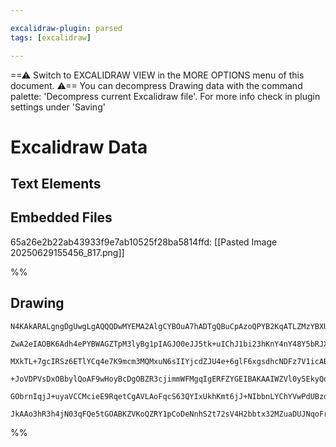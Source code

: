 ```yaml
---

excalidraw-plugin: parsed
tags: [excalidraw]

---
```

==⚠  Switch to EXCALIDRAW VIEW in the MORE OPTIONS menu of this document. ⚠== You can decompress Drawing data with the command palette: 'Decompress current Excalidraw file'. For more info check in plugin settings under 'Saving'


# Excalidraw Data

## Text Elements
## Embedded Files
65a26e2b22ab43933f9e7ab10525f28ba5814ffd: [[Pasted Image 20250629155456_817.png]]

%%
## Drawing
```compressed-json
N4KAkARALgngDgUwgLgAQQQDwMYEMA2AlgCYBOuA7hADTgQBuCpAzoQPYB2KqATLZMzYBXUtiRoIACyhQ4zZAHoFAc0JRJQgEYA6bGwC2CgF7N6hbEcK4OCtptbErHALRY8RMpWdx8Q1TdIEfARcZgRmBShcZQUebQBGOIAWGjoghH0EDihmbgBtcDBQMBKIEm4IAC0AfQBBAFEEABEAVQBNIXikhCNcAHF6AGEACUqoelSSyFhECsJ9aKR+Usxu

ZwA2eIAOBK6Adh4ePYBWAGZTpM3lyBg1pIAGJO0eJJ5tk+uIChJ1bi23hKnY4nY48Y5bRJXQqQSQIQjKaTcYFbT7WZTBbj3T7MKCkNgAawQgzY+DYpAquOszDguEC2UmpU0uGw+OUeKEHGIxNJ5IklI41NpWSgDMgADNCPh8ABlWAYiSCDyiiA4vGEgDqP0k3D40JVuIJCFlMHl6EV5U+7IRHHCuTQ8U+bBp2DUt3t9yxerZwjgAEliHbUHkALqf

MXkTL+7gcIRSz6ETlYCq4e7K9mcm3MQMxuN6sIIYjcdZJU4e+6glF6xgsdhcNDFz7V1icABynDERb2AE5u1su13dVMyswmukoAXuGKCGFPpphJz6sFMtls7H8J8hHBiLhx4X7SdEvd4usu0kkqDPkQOPjo2vL2wWRO0FP8DO81EoEJAxBEJyE8plQlYIowkdZjlwHh1gQHhNEOXBNBLLtzjFLsED2eD4nLMExR4LYmXBLoxTFQtsXccQg2hMAHUo

+JoVDPVsDxOBbylQoAF9wHoyBcDgOBZR3cjimmWFMgqIgERFZYGEIBAKAAIWZVl0y5EkyQqABiIitLFBkIGwEQ6SgX1x30WU1SJVTeXQdT4gQWzbN0/TSEM4yMgUllvQ5FSeQpcgBRpQzHIM4VXP0AAxSUZTlciVRJC1Cj04LslCszDU1YhfjQQdICclyTNSwljVNWKlSk3KQpMgAlYRrVtbhqNKcrkpMgB5Z1XXqj0yqSoyTLCzgoDC3B9ElN1U

GObrnIqjJ+uyaVCCMcieE9RqetCgAVLAoFqcS63QYIxUkhKmt6jJ+NIbbnLYChYVwPdUBzddjrWkz6k5WorpukJ7ogWk8SoSa8oyD7/vW+AYuU3TmEYkl8AADW4PYtj2KTobxKU2m4JI9nWbQTiRxIJoSow2AMbghMgegCCEcjaJKNjAem/Rqq8zNv0hqS2RIebFpYp7Si54hZQQZi0CJgXSBIABZNhiAQN74OCe6XzfCWSG5NS0ApiA5JJH7SGU

JkAAo3hR3h4jN03qFQe5tGOABKZVKoQZRY1pCoDeNnhS2t72sV4H2bbtx32MZuaDUJNqoFrVdc1KcNhoQZ3E0ljgAK1vUskVp9UFxGnPmwIhRdz0h871DhE+4POEEdIQoCvcjq9DhK7AAKwQbAcmlCu4BluWFc0JXJ2nGuEuZaPGHW0n8HJvUZhisJgk72tlX0nEDDB2Y0Ee+9H2VkewzxUz0mXzhh9fUeh3wUJtuXyfp759jwAZuggPCcmOLYoA
```
%%